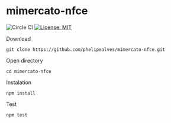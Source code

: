 # mimercato-nfce

![Circle CI](https://circleci.com/gh/phelipealves/mimercato-nfce/tree/master.svg?style=shield&circle-token=e70cd357a0f887110f203b717fb11d7b7d2b1611) [![License: MIT](https://img.shields.io/badge/License-MIT-yellow.svg)](https://opensource.org/licenses/MIT)

Download
```
git clone https://github.com/phelipealves/mimercato-nfce.git
```

Open directory
```
cd mimercato-nfce
```

Instalation
```
npm install
```

Test
```
npm test
```
